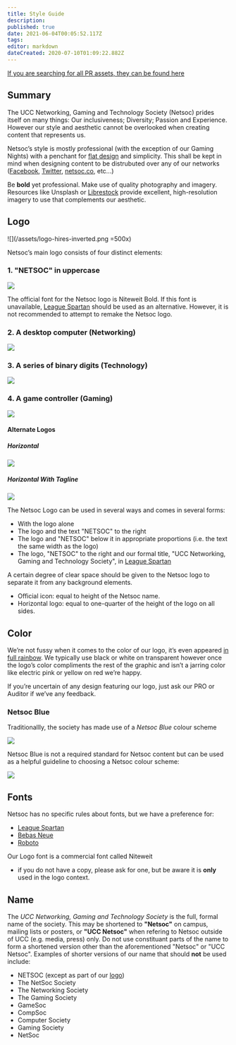 ```yaml
---
title: Style Guide
description: 
published: true
date: 2021-06-04T00:05:52.117Z
tags: 
editor: markdown
dateCreated: 2020-07-10T01:09:22.882Z
---
```


[If you are searching for all PR assets, they can be found here](https://github.com/UCCNetsoc/wiki/tree/master/assets)

## Summary


The UCC Networking, Gaming and Technology Society (Netsoc) prides itself on many things: Our inclusiveness; Diversity; Passion and Experience. However our style and aesthetic cannot be overlooked when creating content that represents us.

Netsoc’s style is mostly professional (with the exception of our Gaming Nights) with a penchant for [flat design](https://en.wikipedia.org/w![logo-horizontal.svg](/assets/logo-horizontal.svg)iki/Flat_design) and simplicity. This shall be kept in mind when designing content to be distrubuted over any of our networks ([Facebook](https://facebook.com/UCCNetsoc), [Twitter](https://twitter.com/uccnetsoc), [netsoc.co](http://netsoc.co/), etc...)

Be **bold** yet professional. Make use of quality photography and imagery. Resources like Unsplash or [Librestock](http://librestock.com) provide excellent, high-resolution imagery to use that complements our aesthetic.

## Logo

![](/assets/logo-hires-inverted.png =500x)

Netsoc’s main logo consists of four distinct elements:

### 1\. "NETSOC" in uppercase

![](/assets/logo-text.png)

The official font for the Netsoc logo is Niteweit Bold. If this font is unavailable, [League Spartan](https://www.theleagueofmoveabletype.com/league-spartan) should be used as an alternative. However, it is not recommended to attempt to remake the Netsoc logo.

### 2\. A desktop computer (Networking)

![](/assets/logo-computer.png)

### 3\. A series of binary digits (Technology)

![](/assets/logo-binary.png)

### 4\. A game controller (Gaming)

![](/assets/logo-controller.png)

#### Alternate Logos

##### Horizontal

![](/assets/logo-horizontal.png)

##### Horizontal With Tagline

![](/assets/logo-horizontal-tagline.png)

The Netsoc Logo can be used in several ways and comes in several forms:

*   With the logo alone
*   The logo and the text "NETSOC" to the right
*   The logo and "NETSOC" below it in appropriate proportions (i.e. the text the same width as the logo)
*   The logo, "NETSOC" to the right and our formal title, "UCC Networking, Gaming and Technology Society", in [League Spartan](https://www.theleagueofmoveabletype.com/league-spartan)

A certain degree of clear space should be given to the Netsoc logo to separate it from any background elements.

*   Official icon: equal to height of the Netsoc name.
*   Horizontal logo: equal to one-quarter of the height of the logo on all sides.

## Color

We’re not fussy when it comes to the color of our logo, it’s even appeared [in full rainbow](https://www.facebook.com/NetsocUCC/photos/a.760170814044806.1073741826.760170744044813/885975008131052/?type=3&permPage=1). We typically use black or white on transparent however once the logo’s color compliments the rest of the graphic and isn’t a jarring color like electric pink or yellow on red we’re happy.

If you’re uncertain of any design featuring our logo, just ask our PRO or Auditor if we’ve any feedback.

### Netsoc Blue

Traditionallly, the society has made use of a _Netsoc Blue_ colour scheme
  
![](/assets/netsoc-blue.svg)

Netsoc Blue is not a required standard for Netsoc content but can be used as a helpful guideline to choosing a Netsoc colour scheme:  

![](/assets/color-palette.svg)


## Fonts

Netsoc has no specific rules about fonts, but we have a preference for:

*   [League Spartan](https://www.theleagueofmoveabletype.com/league-spartan)
*   [Bebas Neue](http://www.fontfabric.com/bebas-neue/)
*   [Roboto](https://www.google.com/fonts/specimen/Roboto)

Our Logo font is a commercial font called Niteweit
 * if you do not have a copy, please ask for one, but be aware it is **only** used in the logo context.

## Name

The _UCC Networking, Gaming and Technology Society_ is the full, formal name of the society. This may be shortened to **"Netsoc"** on campus, mailing lists or posters, or **"UCC Netsoc"** when refering to Netsoc outside of UCC (e.g. media, press) only. Do not use constituant parts of the name to form a shortened version other than the aforementioned "Netsoc" or "UCC Netsoc". Examples of shorter versions of our name that should **not** be used include:

*   NETSOC (except as part of our [logo](#logo))
*   The NetSoc Society
*   The Networking Society
*   The Gaming Society
*   GameSoc
*   CompSoc
*   Computer Society
*   Gaming Society
*   NetSoc
